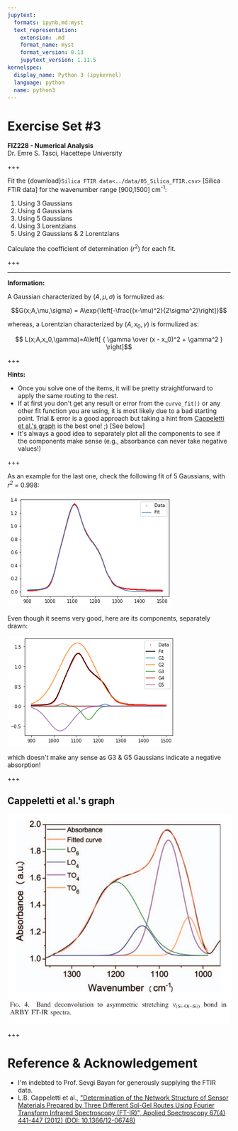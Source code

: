 ```yaml
---
jupytext:
  formats: ipynb,md:myst
  text_representation:
    extension: .md
    format_name: myst
    format_version: 0.13
    jupytext_version: 1.11.5
kernelspec:
  display_name: Python 3 (ipykernel)
  language: python
  name: python3
---
```


# Exercise Set #3
**FIZ228 - Numerical Analysis**  
Dr. Emre S. Tasci, Hacettepe University

+++

Fit the {download}`Silica FTIR data<../data/05_Silica_FTIR.csv>` [Silica FTIR data] for the wavenumber range [900,1500] cm<sup>-1</sup>:

1. Using 3 Gaussians
2. Using 4 Gaussians
3. Using 5 Gaussians
4. Using 3 Lorentzians
5. Using 2 Gaussians & 2 Lorentzians

Calculate the coefficient of determination ($r^2$) for each fit.

+++

<hr>

**Information:**

A Gaussian characterized by ($A,\mu,\sigma$) is formulized as:

$$G(x;A,\mu,\sigma) = A\exp{\left[-\frac{(x-\mu)^2}{2\sigma^2}\right]}$$

whereas, a Lorentzian characterized by ($A,x_0,\gamma$) is formulized as:

$$ L(x;A,x_0,\gamma)=A\left[ { \gamma \over (x - x_0)^2 + \gamma^2  } \right]$$

+++

**Hints:**

* Once you solve one of the items, it will be pretty straightforward to apply the same routing to the rest.
* If at first you don't get any result or error from the `curve_fit()` or any other fit function you are using, it is most likely due to a bad starting point. Trial & error is a good approach but taking a hint from [Cappeletti et al.'s graph](https://doi.org/10.1366/12-06748) is the best one! ;) [See below]
* It's always a good idea to separately plot all the components to see if the components make sense (e.g., absorbance can never take negative values!)

+++

As an example for the last one, check the following fit of 5 Gaussians, with _r<sup>2</sup>_ = 0.998:

![HW3_bad5G_sum.png](../imgs/HW3_bad5G_sum.png)

Even though it seems very good, here are its components, separately drawn:

![HW3_bad5G.png](../imgs/HW3_bad5G.png)

which doesn't make any sense as G3 & G5 Gaussians indicate a negative absorption!

+++

## Cappeletti et al.'s graph

![imgs/04_Cappeletti.png](../imgs/04_Cappeletti.png)

+++

# Reference & Acknowledgement
* I'm indebted to Prof. Sevgi Bayarı for generously supplying the FTIR data.
* L.B. Cappeletti et al., ["Determination of the Network Structure of Sensor Materials Prepared by Three Different Sol-Gel Routes Using Fourier Transform Infrared Spectroscopy (FT-IR)", Applied Spectroscopy 67(4) 441-447 (2012) (DOI: 10.1366/12-06748)](https://doi.org/10.1366/12-06748)

```{code-cell} ipython3

```
